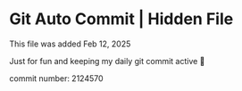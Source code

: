 # Git Auto Commit | Hidden File

This file was added Feb 12, 2025

Just for fun and keeping my daily git commit active 🤪

commit number: 2124570
